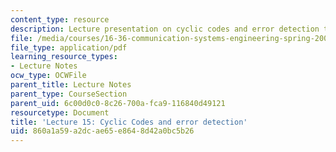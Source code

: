 ```yaml
---
content_type: resource
description: Lecture presentation on cyclic codes and error detection techniques.
file: /media/courses/16-36-communication-systems-engineering-spring-2009/860a1a59a2dcae65e8648d42a0bc5b26_MIT16_36s09_lec15.pdf
file_type: application/pdf
learning_resource_types:
- Lecture Notes
ocw_type: OCWFile
parent_title: Lecture Notes
parent_type: CourseSection
parent_uid: 6c00d0c0-8c26-700a-fca9-116840d49121
resourcetype: Document
title: 'Lecture 15: Cyclic Codes and error detection'
uid: 860a1a59-a2dc-ae65-e864-8d42a0bc5b26
---
```

